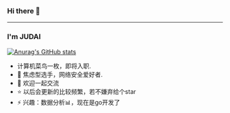 ### Hi there 👋
---
### I'm JUDAI

[![Anurag's GitHub stats](https://github-readme-stats.vercel.app/api?username=JUDAIhyper)](https://github.com/JUDAIhyper/github-readme-stats)

- 计算机菜鸟一枚，即将入职.
- 🌱 焦虑型选手，网络安全爱好者.
- 💬 欢迎一起交流
- ⭐ 以后会更新的比较频繁，若不嫌弃给个star
- ⚡ 兴趣：数据分析📊，现在是go开发了
<!--
**JUDAIhyper/JUDAIhyper** is a ✨ _special_ ✨ repository because its `README.md` (this file) appears on your GitHub profile.

Here are some ideas to get you started:

- 🔭 I’m currently working on ...
- 🌱 I’m currently learning ...
- 👯 I’m looking to collaborate on ...
- 🤔 I’m looking for help with ...
- 💬 Ask me about ...
- 📫 How to reach me: ...
- 😄 Pronouns: ...
- ⚡ Fun fact: ...
-->
